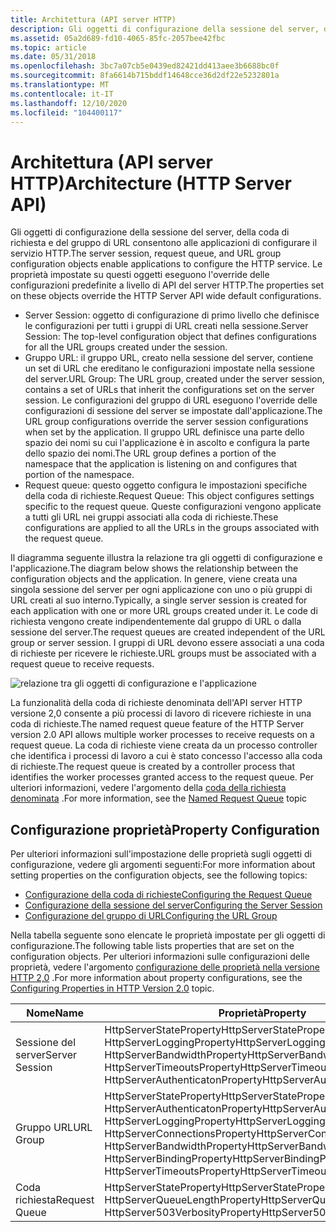 ```yaml
---
title: Architettura (API server HTTP)
description: Gli oggetti di configurazione della sessione del server, della coda di richiesta e del gruppo di URL consentono alle applicazioni di configurare il servizio HTTP.
ms.assetid: 05a2d689-fd10-4065-85fc-2057bee42fbc
ms.topic: article
ms.date: 05/31/2018
ms.openlocfilehash: 3bc7a07cb5e0439ed82421dd413aee3b6688bc0f
ms.sourcegitcommit: 8fa6614b715bddf14648cce36d2df22e5232801a
ms.translationtype: MT
ms.contentlocale: it-IT
ms.lasthandoff: 12/10/2020
ms.locfileid: "104400117"
---
```

# <a name="architecture-http-server-api"></a><span data-ttu-id="32f74-103">Architettura (API server HTTP)</span><span class="sxs-lookup"><span data-stu-id="32f74-103">Architecture (HTTP Server API)</span></span>

<span data-ttu-id="32f74-104">Gli oggetti di configurazione della sessione del server, della coda di richiesta e del gruppo di URL consentono alle applicazioni di configurare il servizio HTTP.</span><span class="sxs-lookup"><span data-stu-id="32f74-104">The server session, request queue, and URL group configuration objects enable applications to configure the HTTP service.</span></span> <span data-ttu-id="32f74-105">Le proprietà impostate su questi oggetti eseguono l'override delle configurazioni predefinite a livello di API del server HTTP.</span><span class="sxs-lookup"><span data-stu-id="32f74-105">The properties set on these objects override the HTTP Server API wide default configurations.</span></span>

-   <span data-ttu-id="32f74-106">Server Session: oggetto di configurazione di primo livello che definisce le configurazioni per tutti i gruppi di URL creati nella sessione.</span><span class="sxs-lookup"><span data-stu-id="32f74-106">Server Session: The top-level configuration object that defines configurations for all the URL groups created under the session.</span></span>
-   <span data-ttu-id="32f74-107">Gruppo URL: il gruppo URL, creato nella sessione del server, contiene un set di URL che ereditano le configurazioni impostate nella sessione del server.</span><span class="sxs-lookup"><span data-stu-id="32f74-107">URL Group: The URL group, created under the server session, contains a set of URLs that inherit the configurations set on the server session.</span></span> <span data-ttu-id="32f74-108">Le configurazioni del gruppo di URL eseguono l'override delle configurazioni di sessione del server se impostate dall'applicazione.</span><span class="sxs-lookup"><span data-stu-id="32f74-108">The URL group configurations override the server session configurations when set by the application.</span></span> <span data-ttu-id="32f74-109">Il gruppo URL definisce una parte dello spazio dei nomi su cui l'applicazione è in ascolto e configura la parte dello spazio dei nomi.</span><span class="sxs-lookup"><span data-stu-id="32f74-109">The URL group defines a portion of the namespace that the application is listening on and configures that portion of the namespace.</span></span>
-   <span data-ttu-id="32f74-110">Request queue: questo oggetto configura le impostazioni specifiche della coda di richieste.</span><span class="sxs-lookup"><span data-stu-id="32f74-110">Request Queue: This object configures settings specific to the request queue.</span></span> <span data-ttu-id="32f74-111">Queste configurazioni vengono applicate a tutti gli URL nei gruppi associati alla coda di richieste.</span><span class="sxs-lookup"><span data-stu-id="32f74-111">These configurations are applied to all the URLs in the groups associated with the request queue.</span></span>

<span data-ttu-id="32f74-112">Il diagramma seguente illustra la relazione tra gli oggetti di configurazione e l'applicazione.</span><span class="sxs-lookup"><span data-stu-id="32f74-112">The diagram below shows the relationship between the configuration objects and the application.</span></span> <span data-ttu-id="32f74-113">In genere, viene creata una singola sessione del server per ogni applicazione con uno o più gruppi di URL creati al suo interno.</span><span class="sxs-lookup"><span data-stu-id="32f74-113">Typically, a single server session is created for each application with one or more URL groups created under it.</span></span> <span data-ttu-id="32f74-114">Le code di richiesta vengono create indipendentemente dal gruppo di URL o dalla sessione del server.</span><span class="sxs-lookup"><span data-stu-id="32f74-114">The request queues are created independent of the URL group or server session.</span></span> <span data-ttu-id="32f74-115">I gruppi di URL devono essere associati a una coda di richieste per ricevere le richieste.</span><span class="sxs-lookup"><span data-stu-id="32f74-115">URL groups must be associated with a request queue to receive requests.</span></span>

![relazione tra gli oggetti di configurazione e l'applicazione](images/architecture.png)

<span data-ttu-id="32f74-117">La funzionalità della coda di richieste denominata dell'API server HTTP versione 2,0 consente a più processi di lavoro di ricevere richieste in una coda di richieste.</span><span class="sxs-lookup"><span data-stu-id="32f74-117">The named request queue feature of the HTTP Server version 2.0 API allows multiple worker processes to receive requests on a request queue.</span></span> <span data-ttu-id="32f74-118">La coda di richieste viene creata da un processo controller che identifica i processi di lavoro a cui è stato concesso l'accesso alla coda di richieste.</span><span class="sxs-lookup"><span data-stu-id="32f74-118">The request queue is created by a controller process that identifies the worker processes granted access to the request queue.</span></span> <span data-ttu-id="32f74-119">Per ulteriori informazioni, vedere l'argomento della [coda della richiesta denominata](named-request-queue.md) .</span><span class="sxs-lookup"><span data-stu-id="32f74-119">For more information, see the [Named Request Queue](named-request-queue.md) topic</span></span>

## <a name="property-configuration"></a><span data-ttu-id="32f74-120">Configurazione proprietà</span><span class="sxs-lookup"><span data-stu-id="32f74-120">Property Configuration</span></span>

<span data-ttu-id="32f74-121">Per ulteriori informazioni sull'impostazione delle proprietà sugli oggetti di configurazione, vedere gli argomenti seguenti:</span><span class="sxs-lookup"><span data-stu-id="32f74-121">For more information about setting properties on the configuration objects, see the following topics:</span></span>

-   [<span data-ttu-id="32f74-122">Configurazione della coda di richieste</span><span class="sxs-lookup"><span data-stu-id="32f74-122">Configuring the Request Queue</span></span>](configuring-the-request-queue.md)
-   [<span data-ttu-id="32f74-123">Configurazione della sessione del server</span><span class="sxs-lookup"><span data-stu-id="32f74-123">Configuring the Server Session</span></span>](configuring-the-server-session.md)
-   [<span data-ttu-id="32f74-124">Configurazione del gruppo di URL</span><span class="sxs-lookup"><span data-stu-id="32f74-124">Configuring the URL Group</span></span>](configuring-the-url-group.md)

<span data-ttu-id="32f74-125">Nella tabella seguente sono elencate le proprietà impostate per gli oggetti di configurazione.</span><span class="sxs-lookup"><span data-stu-id="32f74-125">The following table lists properties that are set on the configuration objects.</span></span> <span data-ttu-id="32f74-126">Per ulteriori informazioni sulle configurazioni delle proprietà, vedere l'argomento [configurazione delle proprietà nella versione HTTP 2,0](configuring-properties-in-http-version-2-0.md) .</span><span class="sxs-lookup"><span data-stu-id="32f74-126">For more information about property configurations, see the [Configuring Properties in HTTP Version 2.0](configuring-properties-in-http-version-2-0.md) topic.</span></span>



| <span data-ttu-id="32f74-127">Nome</span><span class="sxs-lookup"><span data-stu-id="32f74-127">Name</span></span>           | <span data-ttu-id="32f74-128">Proprietà</span><span class="sxs-lookup"><span data-stu-id="32f74-128">Property</span></span>                                                                                                                                                                                                                                                                      |
|----------------|-------------------------------------------------------------------------------------------------------------------------------------------------------------------------------------------------------------------------------------------------------------------------------|
| <span data-ttu-id="32f74-129">Sessione del server</span><span class="sxs-lookup"><span data-stu-id="32f74-129">Server Session</span></span> | <span data-ttu-id="32f74-130">HttpServerStateProperty</span><span class="sxs-lookup"><span data-stu-id="32f74-130">HttpServerStateProperty</span></span><br/> <span data-ttu-id="32f74-131">HttpServerLoggingProperty</span><span class="sxs-lookup"><span data-stu-id="32f74-131">HttpServerLoggingProperty</span></span><br/> <span data-ttu-id="32f74-132">HttpServerBandwidthProperty</span><span class="sxs-lookup"><span data-stu-id="32f74-132">HttpServerBandwidthProperty</span></span><br/> <span data-ttu-id="32f74-133">HttpServerTimeoutsProperty</span><span class="sxs-lookup"><span data-stu-id="32f74-133">HttpServerTimeoutsProperty</span></span><br/> <span data-ttu-id="32f74-134">HttpServerAuthenticatonProperty</span><span class="sxs-lookup"><span data-stu-id="32f74-134">HttpServerAuthenticatonProperty</span></span><br/>                                                                               |
| <span data-ttu-id="32f74-135">Gruppo URL</span><span class="sxs-lookup"><span data-stu-id="32f74-135">URL Group</span></span>      | <span data-ttu-id="32f74-136">HttpServerStateProperty</span><span class="sxs-lookup"><span data-stu-id="32f74-136">HttpServerStateProperty</span></span><br/> <span data-ttu-id="32f74-137">HttpServerAuthenticatonProperty</span><span class="sxs-lookup"><span data-stu-id="32f74-137">HttpServerAuthenticatonProperty</span></span><br/> <span data-ttu-id="32f74-138">HttpServerLoggingProperty</span><span class="sxs-lookup"><span data-stu-id="32f74-138">HttpServerLoggingProperty</span></span><br/> <span data-ttu-id="32f74-139">HttpServerConnectionsProperty</span><span class="sxs-lookup"><span data-stu-id="32f74-139">HttpServerConnectionsProperty</span></span><br/> <span data-ttu-id="32f74-140">HttpServerBandwidthProperty</span><span class="sxs-lookup"><span data-stu-id="32f74-140">HttpServerBandwidthProperty</span></span><br/> <span data-ttu-id="32f74-141">HttpServerBindingProperty</span><span class="sxs-lookup"><span data-stu-id="32f74-141">HttpServerBindingProperty</span></span><br/> <span data-ttu-id="32f74-142">HttpServerTimeoutsProperty</span><span class="sxs-lookup"><span data-stu-id="32f74-142">HttpServerTimeoutsProperty</span></span><br/> |
| <span data-ttu-id="32f74-143">Coda richiesta</span><span class="sxs-lookup"><span data-stu-id="32f74-143">Request Queue</span></span>  | <span data-ttu-id="32f74-144">HttpServerStateProperty</span><span class="sxs-lookup"><span data-stu-id="32f74-144">HttpServerStateProperty</span></span><br/> <span data-ttu-id="32f74-145">HttpServerQueueLengthProperty</span><span class="sxs-lookup"><span data-stu-id="32f74-145">HttpServerQueueLengthProperty</span></span><br/> <span data-ttu-id="32f74-146">HttpServer503VerbosityProperty</span><span class="sxs-lookup"><span data-stu-id="32f74-146">HttpServer503VerbosityProperty</span></span><br/>                                                                                                                                                         |



 

 

 





